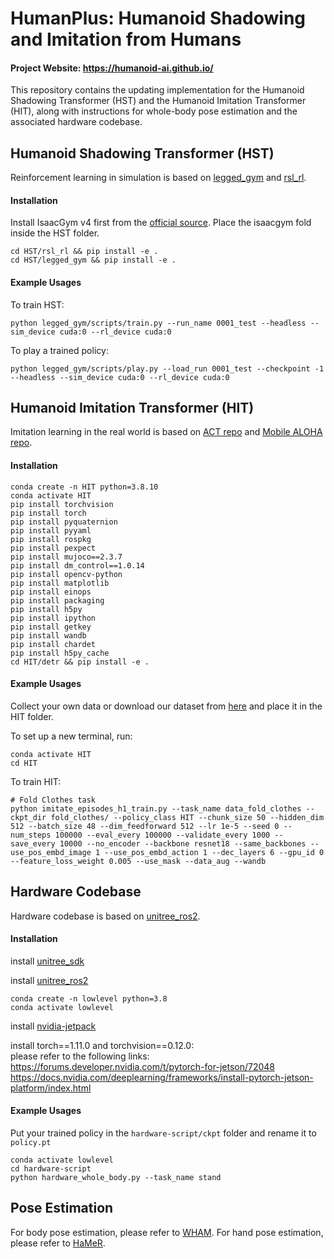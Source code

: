 # HumanPlus: Humanoid Shadowing and Imitation from Humans


#### Project Website: https://humanoid-ai.github.io/

This repository contains the updating implementation for the Humanoid Shadowing Transformer (HST) and the Humanoid Imitation Transformer (HIT), along with instructions for whole-body pose estimation and the associated hardware codebase.


## Humanoid Shadowing Transformer (HST)
Reinforcement learning in simulation is based on [legged_gym](https://github.com/leggedrobotics/legged_gym) and [rsl_rl](https://github.com/leggedrobotics/rsl_rl).
#### Installation
Install IsaacGym v4 first from the [official source](https://developer.nvidia.com/isaac-gym). Place the isaacgym fold inside the HST folder.

    cd HST/rsl_rl && pip install -e . 
    cd HST/legged_gym && pip install -e .

#### Example Usages
To train HST:

    python legged_gym/scripts/train.py --run_name 0001_test --headless --sim_device cuda:0 --rl_device cuda:0

To play a trained policy:

    python legged_gym/scripts/play.py --load_run 0001_test --checkpoint -1 --headless --sim_device cuda:0 --rl_device cuda:0


## Humanoid Imitation Transformer (HIT)
Imitation learning in the real world is based on [ACT repo](https://github.com/tonyzhaozh/act) and [Mobile ALOHA repo](https://github.com/MarkFzp/act-plus-plus).
#### Installation
    conda create -n HIT python=3.8.10
    conda activate HIT
    pip install torchvision
    pip install torch
    pip install pyquaternion
    pip install pyyaml
    pip install rospkg
    pip install pexpect
    pip install mujoco==2.3.7
    pip install dm_control==1.0.14
    pip install opencv-python
    pip install matplotlib
    pip install einops
    pip install packaging
    pip install h5py
    pip install ipython
    pip install getkey
    pip install wandb
    pip install chardet
    pip install h5py_cache
    cd HIT/detr && pip install -e .
#### Example Usages
Collect your own data or download our dataset from [here](https://drive.google.com/drive/folders/1i3eGTd9Nl_tSieoE0grxuKqUAumBr2EV?usp=drive_link) and place it in the HIT folder.

To set up a new terminal, run:

    conda activate HIT
    cd HIT

To train HIT:

    # Fold Clothes task
    python imitate_episodes_h1_train.py --task_name data_fold_clothes --ckpt_dir fold_clothes/ --policy_class HIT --chunk_size 50 --hidden_dim 512 --batch_size 48 --dim_feedforward 512 --lr 1e-5 --seed 0 --num_steps 100000 --eval_every 100000 --validate_every 1000 --save_every 10000 --no_encoder --backbone resnet18 --same_backbones --use_pos_embd_image 1 --use_pos_embd_action 1 --dec_layers 6 --gpu_id 0 --feature_loss_weight 0.005 --use_mask --data_aug --wandb

## Hardware Codebase
Hardware codebase is based on [unitree_ros2](https://github.com/unitreerobotics/unitree_ros2).

#### Installation

install [unitree_sdk](https://github.com/unitreerobotics/unitree_sdk2)

install [unitree_ros2](https://support.unitree.com/home/en/developer/ROS2_service)

    conda create -n lowlevel python=3.8
    conda activate lowlevel

install [nvidia-jetpack](https://docs.nvidia.com/jetson/archives/jetpack-archived/jetpack-461/install-jetpack/index.html)

install torch==1.11.0 and torchvision==0.12.0:  
please refer to the following links:   
https://forums.developer.nvidia.com/t/pytorch-for-jetson/72048
https://docs.nvidia.com/deeplearning/frameworks/install-pytorch-jetson-platform/index.html

#### Example Usages
Put your trained policy in the `hardware-script/ckpt` folder and rename it to `policy.pt`

    conda activate lowlevel
    cd hardware-script
    python hardware_whole_body.py --task_name stand


## Pose Estimation
For body pose estimation, please refer to [WHAM](https://github.com/yohanshin/WHAM). 
For hand pose estimation, please refer to [HaMeR](https://github.com/geopavlakos/hamer). 
